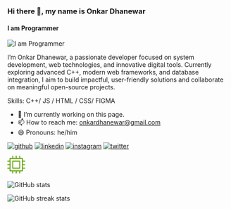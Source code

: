 ### Hi there 👋, my name is Onkar Dhanewar
#### I am Programmer
![I am Programmer](< src="https://drive.google.com/file/d/1yTFjteEOLJlMUPFvygpQWTMdIgUgPMY4/view?usp=sharing" width="640" height="480" allow="autoplay">)

I’m Onkar Dhanewar, a passionate developer focused on system development, web technologies, and innovative digital tools. Currently exploring advanced C++, modern web frameworks, and database integration, I aim to build impactful, user-friendly solutions and collaborate on meaningful open-source projects.

Skills: C++/ JS / HTML / CSS/ FIGMA 

- 🔭 I’m currently working on this page. 
- 📫 How to reach me: onkardhanewar@gmail.com 
- 😄 Pronouns: he/him 


[<img src='https://cdn.jsdelivr.net/npm/simple-icons@3.0.1/icons/github.svg' alt='github' height='40'>](https://github.com/onkardhanewar)  [<img src='https://cdn.jsdelivr.net/npm/simple-icons@3.0.1/icons/linkedin.svg' alt='linkedin' height='40'>](https://www.linkedin.com/in/onkardhanewar/)  [<img src='https://cdn.jsdelivr.net/npm/simple-icons@3.0.1/icons/instagram.svg' alt='instagram' height='40'>](https://www.instagram.com/onkardhanewar/)  [<img src='https://cdn.jsdelivr.net/npm/simple-icons@3.0.1/icons/twitter.svg' alt='twitter' height='40'>](https://twitter.com/onkardhanewar)  

<a href='https://docs.github.com/en/developers'><img src='https://raw.githubusercontent.com/acervenky/animated-github-badges/master/assets/devbadge.gif' width='40' height='40'></a> 

![GitHub stats](https://github-readme-stats.vercel.app/api?username=onkardhanewar&show_icons=true)  

![GitHub streak stats](https://streak-stats.demolab.com/?user=onkardhanewar)  

